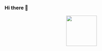 ### Hi there 👋
<div id="header" align="center">
  <img src="https://media.giphy.com/media/8t8Yamlz9ctfc4Dhuu/giphy.gif" width="100"/>
</div>
<!--
**Bobomyint-dev/bobomyint-dev** is a ✨ _special_ ✨ repository because its `README.md` (this file) appears on your GitHub profile.

Here are some ideas to get you started:
-->
🔭 I’m currently working on Artificial Intelligence! 
🌱 I’m currently learning Machine Learning and Deep Learning.
- 👯 I’m looking to collaborate on ...
- 🤔 I’m looking for help with ...
- 💬 Ask me about ...
- 📫 How to reach me: ...
- 😄 Pronouns: ...
- ⚡ Fun fact: ...

